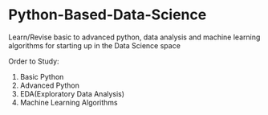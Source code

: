 # Python-Based-Data-Science
Learn/Revise basic to advanced python, data analysis and machine learning algorithms for starting up in the Data Science space

Order to Study:
1. Basic Python
2. Advanced Python
3. EDA(Exploratory Data Analysis)
4. Machine Learning Algorithms
